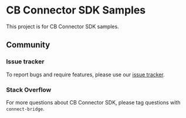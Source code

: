 # CB Connector SDK Samples
This project is for CB Connector SDK samples.

## Community

### Issue tracker
To report bugs and require features, please use our [issue tracker](https://github.com/connecting-software/cb-connector-sdk-samples/issues).

### Stack Overflow
For more questions about CB Connector SDK, please tag questions with `connect-bridge`.
